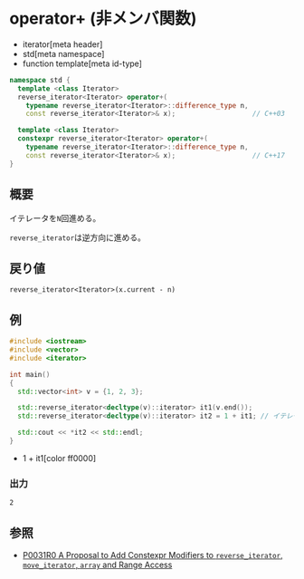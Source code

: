 # operator+ (非メンバ関数)
* iterator[meta header]
* std[meta namespace]
* function template[meta id-type]

```cpp
namespace std {
  template <class Iterator>
  reverse_iterator<Iterator> operator+(
    typename reverse_iterator<Iterator>::difference_type n,
    const reverse_iterator<Iterator>& x);                   // C++03

  template <class Iterator>
  constexpr reverse_iterator<Iterator> operator+(
    typename reverse_iterator<Iterator>::difference_type n,
    const reverse_iterator<Iterator>& x);                   // C++17
}
```

## 概要
イテレータを`N`回進める。

`reverse_iterator`は逆方向に進める。


## 戻り値
`reverse_iterator<Iterator>(x.current - n)`

## 例
```cpp example
#include <iostream>
#include <vector>
#include <iterator>

int main()
{
  std::vector<int> v = {1, 2, 3};

  std::reverse_iterator<decltype(v)::iterator> it1(v.end());
  std::reverse_iterator<decltype(v)::iterator> it2 = 1 + it1; // イテレータを1回進める

  std::cout << *it2 << std::endl;
}
```
* 1 + it1[color ff0000]

### 出力
```
2
```

## 参照
- [P0031R0 A Proposal to Add Constexpr Modifiers to `reverse_iterator`, `move_iterator`, `array` and Range Access](http://www.open-std.org/jtc1/sc22/wg21/docs/papers/2015/p0031r0.html)

